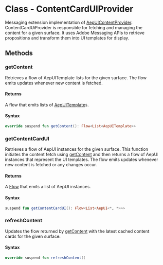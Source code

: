 # Class - ContentCardUIProvider

Messaging extension implementation of [AepUIContentProvider](./aepuicontentprovider.md). ContentCardUiProvider is responsible for fetching and managing the content for a given surface. It uses Adobe Messaging APIs to retrieve propositions and transform them into UI templates for display.

## Methods

### getContent

Retrieves a flow of AepUITemplate lists for the given surface. The flow emits updates whenever new content is fetched.

#### Returns

A flow that emits lists of  [AepUITemplate](../UIModels/aepuitemplate.md)s.

#### Syntax

```kotlin
override suspend fun getContent(): Flow<List<AepUITemplate>>
```

### getContentCardUI

Retrieves a flow of AepUI instances for the given surface. This function initiates the content fetch using [getContent](./contentcarduiprovider.md#getcontent) and then returns a flow of AepUI instances that represent the UI templates. The flow emits updates whenever new content is fetched or any changes occur.

#### Returns

A [Flow](https://developer.android.com/kotlin/flow) that emits a list of AepUI instances.

#### Syntax

```kotlin
suspend fun getContentCardUI(): Flow<List<AepUI<*, *>>>
```

### refreshContent

Updates the flow returned by [getContent](#getContent) with the latest cached content cards for the given surface.

#### Syntax

```kotlin
override suspend fun refreshContent()
```

